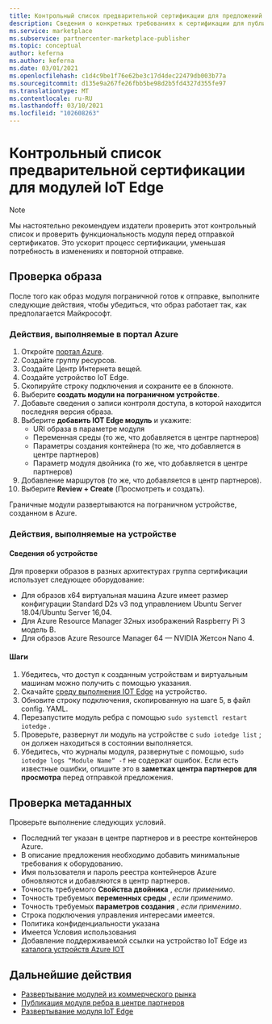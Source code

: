 ```yaml
---
title: Контрольный список предварительной сертификации для предложений модулей IoT Edge в Azure Marketplace
description: Сведения о конкретных требованиях к сертификации для публикации предложений модулей IoT Edge в Azure Marketplace.
ms.service: marketplace
ms.subservice: partnercenter-marketplace-publisher
ms.topic: conceptual
author: keferna
ms.author: keferna
ms.date: 03/01/2021
ms.openlocfilehash: c1d4c9be1f76e62be3c17d4dec22479db003b77a
ms.sourcegitcommit: d135e9a267fe26fbb5be98d2b5fd4327d355fe97
ms.translationtype: MT
ms.contentlocale: ru-RU
ms.lasthandoff: 03/10/2021
ms.locfileid: "102608263"
---
```

# <a name="pre-certification-checklist-for-iot-edge-modules"></a>Контрольный список предварительной сертификации для модулей IoT Edge

> [!NOTE]
> Мы настоятельно рекомендуем издатели проверить этот контрольный список и проверить функциональность модуля перед отправкой сертификатов. Это ускорит процесс сертификации, уменьшая потребность в изменениях и повторной отправке.

## <a name="validation-of-image"></a>Проверка образа

После того как образ модуля пограничной готов к отправке, выполните следующие действия, чтобы убедиться, что образ работает так, как предполагается Майкрософт.

### <a name="steps-to-perform-in-the-azure-portal"></a>Действия, выполняемые в портал Azure

1. Откройте [портал Azure](https://partner.microsoft.com/).
1. Создайте группу ресурсов.
1. Создайте Центр Интернета вещей.
1. Создайте устройство IoT Edge.
1. Скопируйте строку подключения и сохраните ее в блокноте.
1. Выберите **создать модули на пограничном устройстве**.
1. Добавьте сведения о записи контроля доступа, в которой находится последняя версия образа.
1. Выберите **добавить IOT Edge модуль** и укажите:
    - URI образа в параметре модуля
    - Переменная среды (то же, что добавляется в центре партнеров)
    - Параметры создания контейнера (то же, что добавляется в центре партнеров)
    - Параметр модуля двойника (то же, что добавляется в центре партнеров)
1. Добавление маршрутов (то же, что добавляется в центр партнеров).
1. Выберите **Review + Create** (Просмотреть и создать).

Граничные модули развертываются на пограничном устройстве, созданном в Azure.

### <a name="steps-to-perform-on-the-device"></a>Действия, выполняемые на устройстве

#### <a name="device-details"></a>Сведения об устройстве

Для проверки образов в разных архитектурах группа сертификации использует следующее оборудование:

- Для образов x64 виртуальная машина Azure имеет размер конфигурации Standard D2s v3 под управлением Ubuntu Server 18.04/Ubuntu Server 16,04.
- Для Azure Resource Manager 32ных изображений Raspberry Pi 3 модель B.
- Для образов Azure Resource Manager 64 — NVIDIA Жетсон Nano 4.

#### <a name="steps"></a>Шаги

1. Убедитесь, что доступ к созданным устройствам и виртуальным машинам можно получить с помощью указания.
1. Скачайте [среду выполнения IOT Edge](https://docs.microsoft.com/azure/iot-edge/how-to-install-iot-edge) на устройство.
1. Обновите строку подключения, скопированную на шаге 5, в файл config. YAML.
1. Перезапустите модуль ребра с помощью `sudo systemctl restart iotedge` .
1. Проверьте, развернут ли модуль на устройстве с `sudo iotedge list` ; он должен находиться в состоянии выполняется.
1. Убедитесь, что журналы модуля, развернутые с помощью, `sudo iotedge logs “Module Name“ -f` не содержат ошибок. Если есть известные ошибки, опишите это в **заметках центра партнеров для просмотра** перед отправкой предложения.

## <a name="metadata-validation"></a>Проверка метаданных

Проверьте выполнение следующих условий.

- Последний тег указан в центре партнеров и в реестре контейнеров Azure.
- В описание предложения необходимо добавить минимальные требования к оборудованию.
- Имя пользователя и пароль реестра контейнеров Azure обновляются и добавляются в центр партнеров.
- Точность требуемого **Свойства двойника** , *если применимо*.
- Точность требуемых **переменных среды** , *если применимо*.
- Точность требуемых **параметров создания** , *если применимо*.
- Строка подключения управления интересами имеется.
- Политика конфиденциальности указана
- Имеется Условия использования
- Добавление поддерживаемой ссылки на устройство IoT Edge из [каталога устройств Azure IOT](https://devicecatalog.azure.com/devices?certificationBadgeTypes=IoTEdgeCompatible) 

## <a name="next-steps"></a>Дальнейшие действия

- [Развертывание модулей из коммерческого рынка](https://docs.microsoft.com/azure/iot-edge/how-to-deploy-modules-portal#deploy-from-azure-marketplace)
- [Публикация модуля ребра в центре партнеров](https://docs.microsoft.com/azure/marketplace/partner-center-portal/azure-iot-edge-module-creation)
- [Развертывание модуля IoT Edge](https://docs.microsoft.com/azure/iot-edge/quickstart-linux)  

